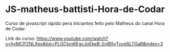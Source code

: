 # JS-matheus-battisti-Hora-de-Codar
 Curso de javascript rápido  pera iniciantes feito pelo Matheus do canal Hora de Codar.

Link do curso: https://www.youtube.com/watch?v=hyMCPZNLXps&list=PLGCtsn6EgcJoEkeB-2njB5yTyugSLTGaR&index=3